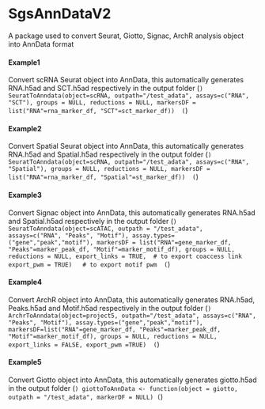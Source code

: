 # SgsAnnDataV2
A package used to convert Seurat, Giotto, Signac, ArchR analysis object into AnnData format 

#### Example1
Convert scRNA Seurat object into AnnData, this automatically generates RNA.h5ad and SCT.h5ad respectively in the output folder
(```)
SeuratToAnndata(object=scRNA,
                outpath="/test_adata",
                assays=c("RNA", "SCT"),
                groups = NULL,
                reductions = NULL,
                markersDF = list("RNA"=rna_marker_df, "SCT"=sct_marker_df)) 
(```)

#### Example2
Convert Spatial Seurat object into AnnData, this automatically generates RNA.h5ad and Spatial.h5ad respectively in the output folder
(```)
SeuratToAnndata(object=scRNA,
                outpath="/test_adata",
                assays=c("RNA", "Spatial"),
                groups = NULL,
                reductions = NULL,
                markersDF = list("RNA"=rna_marker_df, "Spatial"=st_marker_df)) 
(```)

#### Example3
Convert Signac object into AnnData, this automatically generates RNA.h5ad and Spatial.h5ad respectively in the output folder
(```)
SeuratToAnndata(object=scATAC,
                outpath = "/test_adata",
                assays=c("RNA", "Peaks", "Motif"),
                assay.types=("gene","peak","motif"),
                markersDF = list("RNA"=gene_marker_df, "Peaks"=marker_peak_df, "Motif"=marker_motif_df),
                groups = NULL,
                reductions = NULL,
                export_links = TRUE,  # to export coaccess link 
                export_pwm = TRUE)   # to export motif pwm 
(```)

#### Example4
Convert ArchR object into AnnData, this automatically generates RNA.h5ad, Peaks.h5ad and Motif.h5ad respectively in the output folder
(```)
ArchrToAnndata(object=project5,
               outpath="/test_adata",
               assays=c("RNA", "Peaks", "Motif"),
               assay.types=("gene","peak","motif"),
               markersDF=list("RNA"=gene_marker_df, "Peaks"=marker_peak_df, "Motif"=marker_motif_df),
               groups = NULL,
               reductions = NULL,
               export_links = FALSE,
               export_pwm =TRUE) 
(```)

#### Example5
Convert Giotto object into AnnData, this automatically generates giotto.h5ad in the output folder
(```)
giottoToAnnData <- function(object = giotto,
                            outpath = "/test_adata",
                            markerDF = NULL)
(```)













